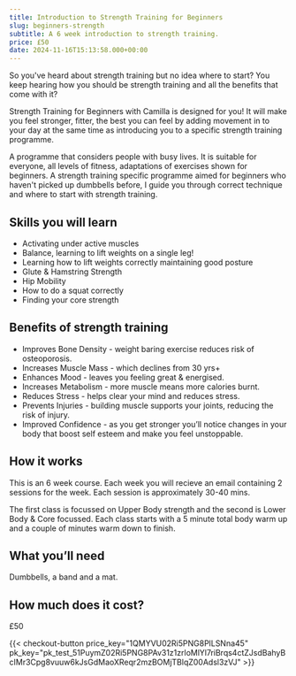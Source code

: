 ```yaml
---
title: Introduction to Strength Training for Beginners
slug: beginners-strength
subtitle: A 6 week introduction to strength training. 
price: £50
date: 2024-11-16T15:13:58.000+00:00
---
```


So you've heard about strength training but no idea where to start? You keep hearing how you should be strength training and all the benefits that come with it?

<!--more-->

Strength Training for Beginners with Camilla is designed for you! It will make you feel stronger, fitter, the best you can feel by adding movement in to your day at the same time as introducing you to a specific strength training programme. 

A programme that considers people with busy lives. It is suitable for everyone, all levels of fitness, adaptations of exercises shown for beginners. A strength training specific programme aimed for beginners who haven't picked up dumbbells before, I guide you through correct technique and where to start with strength training. 

## Skills you will learn

- Activating under active muscles
- Balance, learning to lift weights on a single leg!
- Learning how to lift weights correctly maintaining good posture
- Glute & Hamstring Strength
- Hip Mobility 
- How to do a squat correctly
- Finding your core strength

## Benefits of strength training

- Improves Bone Density - weight baring exercise reduces risk of osteoporosis.
- Increases Muscle Mass - which declines from 30 yrs+
- Enhances Mood - leaves you feeling great & energised.
- Increases Metabolism - more muscle means more calories burnt.
- Reduces Stress - helps clear your mind and reduces stress.
- Prevents Injuries - building muscle supports your joints, reducing the risk of injury.
- Improved Confidence - as you get stronger you’ll notice changes in your body that boost self esteem and make you feel unstoppable.

## How it works

This is an 6 week course. Each week you will recieve an email containing 2 sessions for the week. Each session is approximately 30-40 mins.

The first class is focussed on Upper Body strength and the second is Lower Body & Core focussed. Each class starts with a 5 minute total body warm up and a couple of minutes warm down to finish.

## What you’ll need

Dumbbells, a band and a mat.

## How much does it cost?

£50

{{< checkout-button price_key="1QMYVU02Ri5PNG8PlLSNna45" pk_key="pk_test_51PuymZ02Ri5PNG8PAv31z1zrloMlYl7riBrqs4ctZJsdBahyBcIMr3Cpg8vuuw6kJsGdMaoXReqr2mzBOMjTBlqZ00Adsl3zVJ" >}}
